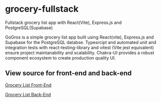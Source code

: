 # grocery-fullstack
Fullstack grocery list app with React(Vite), Express.js and PostgreSQL(Supabase) 

GoGros is a simple grocery list app built using React(vite), Express.js and Supabase for the PostgreSQL databse. Typesrcipt and automated unit and integration tests with react-testing-library and vitest (Vite jest equivalent) ensure project maintanability and scalability. Chakra-UI provides a robust component ecosystem to create production quality UI.

## View source for front-end and back-end

[Grocery List Front-End](https://github.com/ThomBator/grocery-frontend)

[Grocery List Back-End](https://github.com/ThomBator/grocery-backend) 
